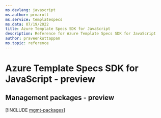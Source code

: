 ```yaml
---
ms.devlang: javascript
ms.author: prmarott
ms.service: templatespecs
ms.data: 07/19/2022
title: Azure Template Specs SDK for JavaScript
description: Reference for Azure Template Specs SDK for JavaScript
author: praveenkuttappan
ms.topic: reference
---
```

# Azure Template Specs SDK for JavaScript - preview

## Management packages - preview
[!INCLUDE [mgmt-packages](template-specs-mgmt-index.md)]

